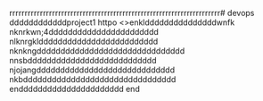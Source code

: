 rrrrrrrrrrrrrrrrrrrrrrrrrrrrrrrrrrrrrrrrrrrrrrrrrrrrrrrrrrrrrrrrrrrrr# devops
ddddddddddddproject1
httpo <>enkldddddddddddddddwnfk
nknrkwn;4ddddddddddddddddddddddd
nlknrgklddddddddddddddddddddddddd
nknkngddddddddddddddddddddddddddddddd
nnsbddddddddddddddddddddddddddd
njojangddddddddddddddddddddddddddddd
nkbdddddddddddddddddddddddddddddddd
endddddddddddddddddddddd
end
